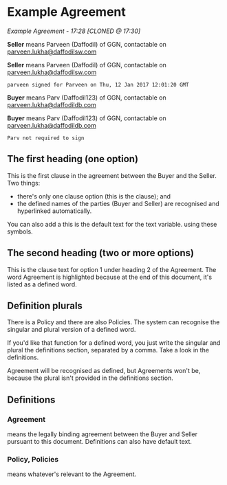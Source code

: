 # Example Agreement

*Example Agreement - 17:28 [CLONED @ 17:30]*

**Seller** means Parveen (Daffodil) of GGN, contactable on parveen.lukha@daffodilsw.com

**Seller** means Parveen (Daffodil) of GGN, contactable on parveen.lukha@daffodilsw.com

`parveen signed for Parveen on Thu, 12 Jan 2017 12:01:20 GMT`

**Buyer** means Parv (Daffodil123) of GGN, contactable on parveen.lukha@daffodildb.com

**Buyer** means Parv (Daffodil123) of GGN, contactable on parveen.lukha@daffodildb.com

`Parv not required to sign`

## The first heading (one option)

This is the first clause in the agreement between the Buyer and the Seller.  Two things:
- there's only one clause option (this is the clause); and
- the defined names of the parties (Buyer and Seller) are recognised and hyperlinked automatically.

You can also add a this is the default text for the text variable. using these symbols.

## The second heading (two or more options)

This is the clause text for option 1 under heading 2 of the Agreement.  The word Agreement is highlighted because at the end of this document, it's listed as a defined word.

## Definition plurals

There is a Policy and there are also Policies.  The system can recognise the singular and plural version of a defined word.

If you'd like that function for a defined word, you just write the singular and plural the definitions section, separated by a comma.  Take a look in the definitions.

Agreement will be recognised as defined, but Agreements won't be, because the plural isn't provided in the definitions section.

## Definitions

### Agreement
means the legally binding agreement between the Buyer and Seller pursuant to this document.  Definitions can also have default text.

### Policy, Policies
means whatever's relevant to the Agreement.

